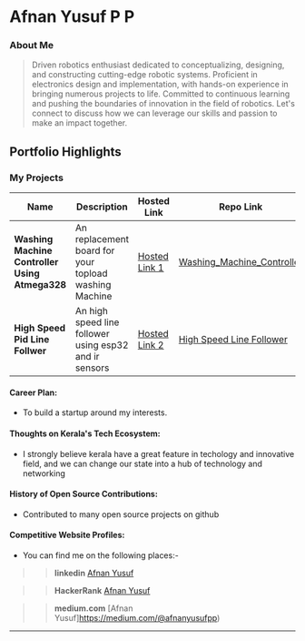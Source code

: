 # Afnan Yusuf P P 

### About Me

> Driven robotics enthusiast dedicated to conceptualizing, designing, and constructing cutting-edge robotic systems. Proficient in electronics design and implementation, with hands-on experience in bringing numerous projects to life. Committed to continuous learning and pushing the boundaries of innovation in the field of robotics. Let's connect to discuss how we can leverage our skills and passion to make an impact together.


## Portfolio Highlights

### My Projects

| Name                | Description                                                               | Hosted Link                              | Repo Link                                                      |
|---------------------|---------------------------------------------------------------------------|------------------------------------------|----------------------------------------------------------------|
| **Washing Machine Controller Using Atmega328**  | An replacement board for your topload washing Machine                                              | [Hosted Link 1](https://example.com)    | [Washing_Machine_Controller](https://github.com/Afnan-Yusuf/Washing_Machine_Controller)             |
| **High Speed Pid Line Follwer**  | An high speed line follower using esp32 and ir sensors                                              | [Hosted Link 2](https://example.com)    | [High Speed Line Follower](https://github.com/Afnan-Yusuf/Line_Follower_IR_8CH)             |





#### Career Plan:

- To build a startup around my interests.

#### Thoughts on Kerala's Tech Ecosystem:

- I strongly believe kerala have a great feature in techology and innovative field, and we can change our state into a hub of technology and networking

#### History of Open Source Contributions:

- Contributed to many open source projects on github




#### Competitive Website Profiles:

- You can find me on the following places:-



>> **linkedin** [Afnan Yusuf](https://www.linkedin.com/in/afnan-yusuf-1181a0210/) 

>> **HackerRank** [Afnan Yusuf](https://www.hackerrank.com/profile/afnanyusufpp1) 

>> **medium.com** [Afnan Yusuf]https://medium.com/@afnanyusufpp) 


---

